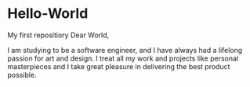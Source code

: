 # Hello-World
My first repositiory
Dear World,

I am studying to be a software engineer, and I have always had a lifelong passion for art and design. I treat all my work and projects like personal masterpieces and I take great pleasure in delivering the best product possible. 

